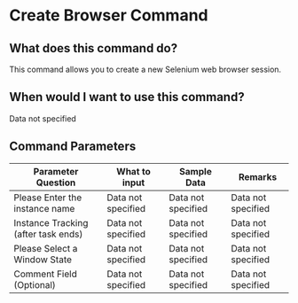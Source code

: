 <!--TITLE: Create Browser Command -->
<!-- SUBTITLE: a command in the Web Browser Commands group -->
# Create Browser Command


## What does this command do?
This command allows you to create a new Selenium web browser session.


## When would I want to use this command?
Data not specified


## Command Parameters
| Parameter Question   	| What to input  	|  Sample Data 	| Remarks  	|
| ---                    | ---               | ---           | ---       |
|Please Enter the instance name|Data not specified|Data not specified|Data not specified|
|Instance Tracking (after task ends)|Data not specified|Data not specified|Data not specified|
|Please Select a Window State|Data not specified|Data not specified|Data not specified|
|Comment Field (Optional)|Data not specified|Data not specified|Data not specified|


